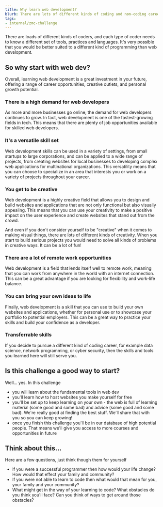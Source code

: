 ```yaml
---
title: Why learn web development?
blurb: There are lots of different kinds of coding and non-coding careers. We'd like to show you why we're focusing on web dev and why it's probably worth your while to do take on this challenge
tags:
- internal/zmc-challenge
---
```


There are loads of different kinds of coders, and each type of coder needs to know a different set of tools, practices and languages. It's very possible that you would be better suited to a different kind of programming than web development.

## So why start with web dev?

Overall, learning web development is a great investment in your future, offering a range of career opportunities, creative outlets, and personal growth potential.

### There is a high demand for web developers 

As more and more businesses go online, the demand for web developers continues to grow. In fact, web development is one of the fastest-growing fields in tech. This means that there are plenty of job opportunities available for skilled web developers.

### It's a versatile skill set  

Web development skills can be used in a variety of settings, from small startups to large corporations, and can be applied to a wide range of projects, from creating websites for local businesses to developing complex web applications for multinational organizations. This versatility means that you can choose to specialize in an area that interests you or work on a variety of projects throughout your career.

### You get to be creative 

Web development is a highly creative field that allows you to design and build websites and applications that are not only functional but also visually appealing. This means that you can use your creativity to make a positive impact on the user experience and create websites that stand out from the crowd.

And even if you don't consider yourself to be "creative" when it comes to making visual things, there are lots of different kinds of creativity. When you start to build serious projects you would need to solve all kinds of problems in creative ways. It can be a lot of fun!

### There are a lot of remote work opportunities

Web development is a field that lends itself well to remote work, meaning that you can work from anywhere in the world with an internet connection. This can be a great advantage if you are looking for flexibility and work-life balance.

### You can bring your own ideas to life

Finally, web development is a skill that you can use to build your own websites and applications, whether for personal use or to showcase your portfolio to potential employers. This can be a great way to practice your skills and build your confidence as a developer.

### Transferrable skills 

If you decide to pursue a different kind of coding career, for example data science, network programming, or cyber security, then the skills and tools you learned here will still serve you. 

## Is this challenge a good way to start?

Well... yes. In this challenge 

- you will learn about the fundamental tools in web dev
- you'll learn how to host websites you make yourself for free
- you'll be set up to keep learning on your own - the web is full of learning material (some good and some bad) and advice (some good and some bad). We're really good at finding the best stuff. We'll share that with you so you can keep growing!
- once you finish this challenge you'll be in our database of high potential people. That means we'll give you access to more courses and opportunities in future

## Think about this...

Here are a few questions, just think though them for yourself

- If you were a successful programmer then how would your life change? How would that effect your family and community?
- If you were not able to learn to code then what would that mean for you, your family and your community?
- What might get in the way of your learning to code? What obstacles do you think  you'll face? Can you think of ways to get around those obstacles? 

